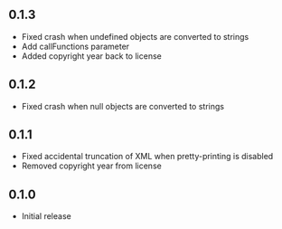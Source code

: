 ## 0.1.3 ##

* Fixed crash when undefined objects are converted to strings
* Add callFunctions parameter
* Added copyright year back to license

## 0.1.2 ##

* Fixed crash when null objects are converted to strings

## 0.1.1 ##

* Fixed accidental truncation of XML when pretty-printing is disabled
* Removed copyright year from license

## 0.1.0 ##

* Initial release
